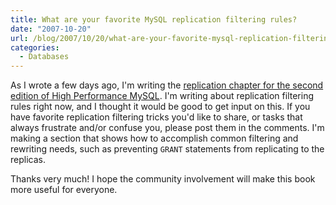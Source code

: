 ```yaml
---
title: What are your favorite MySQL replication filtering rules?
date: "2007-10-20"
url: /blog/2007/10/20/what-are-your-favorite-mysql-replication-filtering-rules/
categories:
  - Databases
---
```

As I wrote a few days ago, I'm writing the [replication chapter for the second edition of High Performance MySQL](/blog/2007/10/18/high-performance-mysql-second-edition-replication-scaling-and-high-availability/). I'm writing about replication filtering rules right now, and I thought it would be good to get input on this. If you have favorite replication filtering tricks you'd like to share, or tasks that always frustrate and/or confuse you, please post them in the comments. I'm making a section that shows how to accomplish common filtering and rewriting needs, such as preventing `GRANT` statements from replicating to the replicas.

Thanks very much! I hope the community involvement will make this book more useful for everyone.


